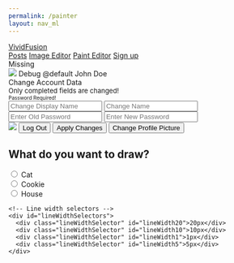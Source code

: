 ```yaml
---
permalink: /painter
layout: nav_ml
---
```


<!DOCTYPE html>
<html lang="en">
<head>
  <meta charset="UTF-8">
  <meta name="viewport" content="width=device-width, initial-scale=1.0">
  <title>VividFusion</title>
  <!-- Link to external CSS files -->
  <link rel="stylesheet" href="style/font.css">
  <link rel="stylesheet" href="style/index.css">
  <link rel="stylesheet" href="style/navbar.css">
  <link rel="stylesheet" href="style/painter.css">
</head>
<body>
  <nav class="navbar">
    <div class="navbar-brand">
        <a href="index.html">VividFusion</a>
    </div>
    <div class="navbar-links" id="NavbarLink"> 
        <a href="board.html">Posts</a>
        <a href="editor.html">Image Editor</a>
        <a href="Painter.html">Paint Editor</a>
        <a href="login.html" id="SignupNavbar">Sign up</a>
    </div>
  </nav>

  <div id="profileMenu">
    <div id="profileMenuRoleBanner" class="creatorRole">Missing</div>
    <img id="profileMenuPFP" src="assets/img/DefaultPFP.png">
    <span id="profileMenuUsername">Debug</span>
    <span id="profileMenuUserID">@default</span>
    <span id="profileMenuName">John Doe</span>
    <div id="profileMenuChangeMenu">
        <span>Change Account Data</span>
        <br>
        <span style="font-size:small">Only completed fields are changed!</span>
        <br>
        <span style="font-size:x-small">Password Required!</span>
        <br>
        <input type="text" placeholder="Change Display Name" id="changeDisplayName">
        <input type="text" placeholder="Change Name" id="changeName">
        <input type="password" placeholder="Enter Old Password" id="changeOldPW">
        <input type="password" placeholder="Enter New Password" id="changeNewPW">
    </div>
    <img id="changePreviewPFP" src="assets/img/DefaultPFP.png">
    <button id="profileMenuLogout" class="profileMenuButton" onclick="logout()">Log Out</button>
    <button id="profileMenuApplyChange" class="profileMenuButton" onclick="applyChanges()">Apply Changes</button>
    <button id="changePFPButton" class="profileMenuButton" onclick="uploadPFPChange()">Change Profile Picture</button>
    <input type="file" id="changeFile" style="display:none">
</div>
  
  <!-- Drawing container -->
  <div id="drawingContainer">
    <!-- Question container -->
    <div id="questionContainer">
      <!-- Question -->
      <h2 id="question">What do you want to draw?</h2>
      <!-- Drawing options -->
      <input type="radio" id="cat" name="drawingChoice" value="Cat">
      <label for="cat">Cat</label><br>
      <input type="radio" id="cookie" name="drawingChoice" value="Cookie">
      <label for="cookie">Cookie</label><br>
      <input type="radio" id="house" name="drawingChoice" value="House">
      <label for="house">House</label><br>
    </div>
    <!-- Canvas -->
    <canvas id="drawingCanvas" width="800" height="600"></canvas>
    <!-- Color selectors -->
    <div id="colorSelectors">
      <div class="colorSelector" style="background-color: red;"></div>
      <div class="colorSelector" style="background-color: blue;"></div>
      <div class="colorSelector" style="background-color: green;"></div>
      <div class="colorSelector" style="background-color: black;"></div>
      <div class="colorSelector" style="background-color: purple;"></div>
      <div class="colorSelector" style="background-color: orange;"></div>
      <div class="colorSelector" style="background-color: pink;"></div>
      <div class="colorSelector" style="background-color: yellow;"></div>
      <div class="colorSelector" style="background-color: brown;"></div>
      <div class="colorSelector" style="background-color: tan;"></div>
      <div class="colorSelector" style="background-color: sienna;"></div>
      <div class="colorSelector" style="background-color: chocolate;"></div>
      <div class="colorSelector" style="background-color: sandybrown;"></div>
      <div class="colorSelector" style="background-color: peru;"></div>
      <div class="colorSelector" style="background-color: cyan;"></div>
      <div class="colorSelector" style="background-color: magenta;"></div>
      <div class="colorSelector" style="background-color: indigo;"></div>
      <div class="colorSelector" style="background-color: teal;"></div>
      <div class="colorSelector" style="background-color: gold;"></div>
      <div class="colorSelector" style="background-color: olive;"></div>
    </div>
    <!-- Eraser -->
    <div id="eraser"></div>
    
    <!-- Line width selectors -->
    <div id="lineWidthSelectors">
      <div class="lineWidthSelector" id="lineWidth20">20px</div>
      <div class="lineWidthSelector" id="lineWidth10">10px</div>
      <div class="lineWidthSelector" id="lineWidth1">1px</div>
      <div class="lineWidthSelector" id="lineWidth5">5px</div>
    </div>
  </div>
<!-- js -->
  <script src="src/painter.js"> </script>
  <script src="src/auth.js"></script>
</body>
</html>

